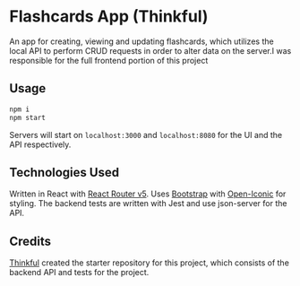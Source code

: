 # Flashcards App (Thinkful)

An app for creating, viewing and updating flashcards, which utilizes the local API to perform CRUD requests in order to alter data on the server.I was responsible for the full frontend portion of this project

## Usage

```bash
npm i
npm start
```

Servers will start on `localhost:3000` and `localhost:8080` for the UI and the API respectively.

## Technologies Used

Written in React with [React Router v5](https://reactrouter.com/). Uses [Bootstrap](https://getbootstrap.com/) with [Open-Iconic](https://useiconic.com/open) for styling. The backend tests are written with Jest and use json-server for the API.

## Credits

[Thinkful](https://www.thinkful.com/) created the starter repository for this project, which consists of the backend API and tests for the project.

